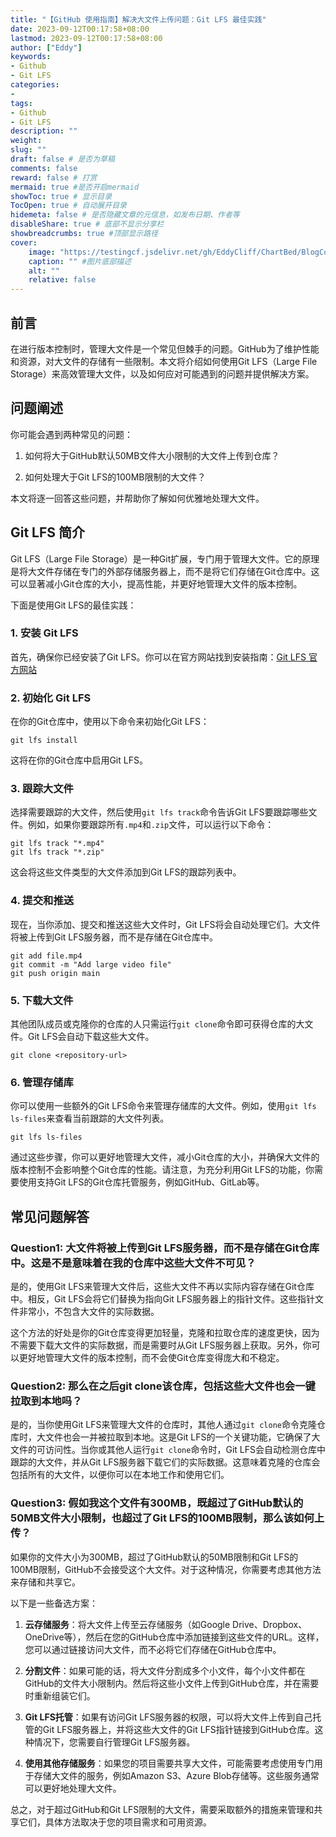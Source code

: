 ```yaml
---
title: "【GitHub 使用指南】解决大文件上传问题：Git LFS 最佳实践"
date: 2023-09-12T00:17:58+08:00
lastmod: 2023-09-12T00:17:58+08:00
author: ["Eddy"]
keywords: 
- Github
- Git LFS
categories: 
- 
tags: 
- Github
- Git LFS
description: ""
weight:
slug: ""
draft: false # 是否为草稿
comments: false
reward: false # 打赏
mermaid: true #是否开启mermaid
showToc: true # 显示目录
TocOpen: true # 自动展开目录
hidemeta: false # 是否隐藏文章的元信息，如发布日期、作者等
disableShare: true # 底部不显示分享栏
showbreadcrumbs: true #顶部显示路径
cover:
    image: "https://testingcf.jsdelivr.net/gh/EddyCliff/ChartBed/BlogCover/pc4.jpg" #图片路径例如：posts/tech/123/123.png
    caption: "" #图片底部描述
    alt: ""
    relative: false
---
```


## 前言

在进行版本控制时，管理大文件是一个常见但棘手的问题。GitHub为了维护性能和资源，对大文件的存储有一些限制。本文将介绍如何使用Git LFS（Large File Storage）来高效管理大文件，以及如何应对可能遇到的问题并提供解决方案。

## 问题阐述

你可能会遇到两种常见的问题：

1. 如何将大于GitHub默认50MB文件大小限制的大文件上传到仓库？

2. 如何处理大于Git LFS的100MB限制的大文件？

本文将逐一回答这些问题，并帮助你了解如何优雅地处理大文件。

## Git LFS 简介

Git LFS（Large File Storage）是一种Git扩展，专门用于管理大文件。它的原理是将大文件存储在专门的外部存储服务器上，而不是将它们存储在Git仓库中。这可以显著减小Git仓库的大小，提高性能，并更好地管理大文件的版本控制。

下面是使用Git LFS的最佳实践：

### 1. 安装 Git LFS

首先，确保你已经安装了Git LFS。你可以在官方网站找到安装指南：[Git LFS 官方网站](https://git-lfs.github.com/)

### 2. 初始化 Git LFS

在你的Git仓库中，使用以下命令来初始化Git LFS：

```Shell
git lfs install
```

这将在你的Git仓库中启用Git LFS。

### 3. 跟踪大文件

选择需要跟踪的大文件，然后使用`git lfs track`命令告诉Git LFS要跟踪哪些文件。例如，如果你要跟踪所有`.mp4`和`.zip`文件，可以运行以下命令：

```Shell
git lfs track "*.mp4"
git lfs track "*.zip"
```

这会将这些文件类型的大文件添加到Git LFS的跟踪列表中。

### 4. 提交和推送

现在，当你添加、提交和推送这些大文件时，Git LFS将会自动处理它们。大文件将被上传到Git LFS服务器，而不是存储在Git仓库中。

```Shell
git add file.mp4
git commit -m "Add large video file"
git push origin main
```

### 5. 下载大文件

其他团队成员或克隆你的仓库的人只需运行`git clone`命令即可获得仓库的大文件。Git LFS会自动下载这些大文件。

```Shell
git clone <repository-url>
```

### 6. 管理存储库

你可以使用一些额外的Git LFS命令来管理存储库的大文件。例如，使用`git lfs ls-files`来查看当前跟踪的大文件列表。

```Shell
git lfs ls-files
```

通过这些步骤，你可以更好地管理大文件，减小Git仓库的大小，并确保大文件的版本控制不会影响整个Git仓库的性能。请注意，为充分利用Git LFS的功能，你需要使用支持Git LFS的Git仓库托管服务，例如GitHub、GitLab等。

## 常见问题解答

### Question1: 大文件将被上传到Git LFS服务器，而不是存储在Git仓库中。这是不是意味着在我的仓库中这些大文件不可见？

是的，使用Git LFS来管理大文件后，这些大文件不再以实际内容存储在Git仓库中。相反，Git LFS会将它们替换为指向Git LFS服务器上的指针文件。这些指针文件非常小，不包含大文件的实际数据。

这个方法的好处是你的Git仓库变得更加轻量，克隆和拉取仓库的速度更快，因为不需要下载大文件的实际数据，而是需要时从Git LFS服务器上获取。另外，你可以更好地管理大文件的版本控制，而不会使Git仓库变得庞大和不稳定。

### Question2: 那么在之后git clone该仓库，包括这些大文件也会一键拉取到本地吗？

是的，当你使用Git LFS来管理大文件的仓库时，其他人通过`git clone`命令克隆仓库时，大文件也会一并被拉取到本地。这是Git LFS的一个关键功能，它确保了大文件的可访问性。当你或其他人运行`git clone`命令时，Git LFS会自动检测仓库中跟踪的大文件，并从Git LFS服务器下载它们的实际数据。这意味着克隆的仓库会包括所有的大文件，以便你可以在本地工作和使用它们。

### Question3: 假如我这个文件有300MB，既超过了GitHub默认的50MB文件大小限制，也超过了Git LFS的100MB限制，那么该如何上传？

如果你的文件大小为300MB，超过了GitHub默认的50MB限制和Git LFS的100MB限制，GitHub不会接受这个大文件。对于这种情况，你需要考虑其他方法来存储和共享它。

以下是一些备选方案：

1. **云存储服务**：将大文件上传至云存储服务（如Google Drive、Dropbox、OneDrive等），然后在您的GitHub仓库中添加链接到这些文件的URL。这样，您可以通过链接访问大文件，而不必将它们存储在GitHub仓库中。

2. **分割文件**：如果可能的话，将大文件分割成多个小文件，每个小文件都在GitHub的文件大小限制内。然后将这些小文件上传到GitHub仓库，并在需要时重新组装它们。

3. **Git LFS托管**：如果有访问Git LFS服务器的权限，可以将大文件上传到自己托管的Git LFS服务器上，并将这些大文件的Git LFS指针链接到GitHub仓库。这种情况下，您需要自行管理Git LFS服务器。

4. **使用其他存储服务**：如果您的项目需要共享大文件，可能需要考虑使用专门用于存储大文件的服务，例如Amazon S3、Azure Blob存储等。这些服务通常可以更好地处理大文件。

总之，对于超过GitHub和Git LFS限制的大文件，需要采取额外的措施来管理和共享它们，具体方法取决于您的项目需求和可用资源。

